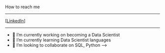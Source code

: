 #

How to reach me
***
[[LinkedIn](https://www.linkedin.com/in/qinzhi-chen/)]
___

- 🔭 I’m currently working on becoming a Data Scientist
- 🌱 I’m currently learning Data Scientist languages 
- 👯 I’m looking to collaborate on SQL, Python
-->
